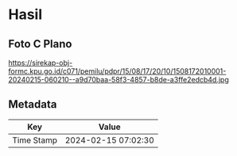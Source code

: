 # Hasil

## Foto C Plano

https://sirekap-obj-formc.kpu.go.id/c071/pemilu/pdpr/15/08/17/20/10/1508172010001-20240215-060210--a9d70baa-58f3-4857-b8de-a3ffe2edcb4d.jpg


## Metadata

| Key        | Value               |
| ---------- | ------------------- |
| Time Stamp | 2024-02-15 07:02:30 |



